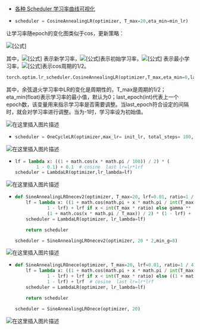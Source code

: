- [各种 Scheduler 学习率曲线可视化](https://zhuanlan.zhihu.com/p/352821601)



- ```python
  scheduler = CosineAnnealingLR(optimizer, T_max=20,eta_min=min_lr)
  ```

让学习率随epoch的变化图类似于cos，更新策略：

![[公式]](https://www.zhihu.com/equation?tex=new_%7Blr%7D%3Deta_%7Bmin%7D%2B0.5%2A%28initial_%7Blr%7D-eta_%7Bmin%7D%29%5Ctimes%281%2Bcos%28%5Cfrac%7Bepoch%7D%7BT_%7Bmax%7D%7D%5Cpi%29%29)

其中，![[公式]](https://www.zhihu.com/equation?tex=new_%7Blr%7D) 表示新学习率，![[公式]](https://www.zhihu.com/equation?tex=initial_%7Blr%7D)表示初始学习率，![[公式]](https://www.zhihu.com/equation?tex=eta_%7Bmin%7D) 表示最小学习率，![[公式]](https://www.zhihu.com/equation?tex=T_%7Bmax%7D)表示cos周期的1/2。

```python
torch.optim.lr_scheduler.CosineAnnealingLR(optimizer,T_max,eta_min=0,last_epoch=-1)
```

其中，余弦退火学习率中LR的变化是周期性的，T_max是周期的1/2；eta_min(float)表示学习率的最小值，默认为0；last_epoch(int)代表上一个epoch数，该变量用来指示学习率是否需要调整。当last_epoch符合设定的间隔时，就会对学习率进行调整。当为-1时，学习率设为初始值。

![在这里插入图片描述](https://img-blog.csdnimg.cn/0db09868dab24c47a28c5b6027dd695a.png)





- ```python
  scheduler = OneCycleLR(optimizer,max_lr= init_lr, total_steps= 100, anneal_strategy= 'cos')
  ```

![在这里插入图片描述](https://img-blog.csdnimg.cn/b5e6caa9bb74481ea38419949cfc90ee.png?x-oss-process=image/watermark,type_ZHJvaWRzYW5zZmFsbGJhY2s,shadow_50,text_Q1NETiBA6aOO5ZC055eV,size_20,color_FFFFFF,t_70,g_se,x_16)



- ```python
  lf = lambda x: ((1 + math.cos(x * math.pi / 100)) / 2) * (
          1 - 0.1) + 0.1  # cosine  last lr=lr*lrf
  scheduler = LambdaLR(optimizer,lr_lambda=lf)
  ```

![在这里插入图片描述](https://img-blog.csdnimg.cn/41f7c06f12fe465aa79bfb52ddc9a7c5.png?x-oss-process=image/watermark,type_ZHJvaWRzYW5zZmFsbGJhY2s,shadow_50,text_Q1NETiBA6aOO5ZC055eV,size_20,color_FFFFFF,t_70,g_se,x_16)



- ```python
  def SineAnnealingLROnecev2(optimizer, T_max=20, lrf=0.01, ratio=1 / 4, gamma=0.9, min_g=4):
      lf = lambda x: ((1 + math.cos(math.pi + x * math.pi / int(T_max * ratio))) / 2) * (
              1 - lrf) + lrf if x < int(T_max * ratio) else gamma ** min(x // T_max, min_g) * (
              (1 + math.cos(x * math.pi / T_max)) / 2) * (1 - lrf) + lrf  # cosine  last lr=lr*lrf
      scheduler = LambdaLR(optimizer, lr_lambda=lf)
  
      return scheduler
  
  scheduler = SineAnnealingLROnecev2(optimizer, 20 * 2,min_g=8)
  ```



![在这里插入图片描述](https://img-blog.csdnimg.cn/bbddb2a1eb4d43bb983b356ae0a3f6b7.png?x-oss-process=image/watermark,type_ZHJvaWRzYW5zZmFsbGJhY2s,shadow_50,text_Q1NETiBA6aOO5ZC055eV,size_20,color_FFFFFF,t_70,g_se,x_16)



- ```python
  def SineAnnealingLROnece(optimizer, T_max=20, lrf=0.01, ratio=1 / 4):
      lf = lambda x: ((1 + math.cos(math.pi + x * math.pi / int(T_max * ratio))) / 2) * (
              1 - lrf) + lrf if x < int(T_max * ratio) else ((1 + math.cos(x * math.pi / T_max)) / 2) * (
              1 - lrf) + lrf  # cosine  last lr=lr*lrf
      scheduler = LambdaLR(optimizer, lr_lambda=lf)
  
      return scheduler
  
  scheduler = SineAnnealingLROnece(optimizer, 20)
  ```



![在这里插入图片描述](https://img-blog.csdnimg.cn/ee2118e95afe410ea865b497ccd02dab.png?x-oss-process=image/watermark,type_ZHJvaWRzYW5zZmFsbGJhY2s,shadow_50,text_Q1NETiBA6aOO5ZC055eV,size_20,color_FFFFFF,t_70,g_se,x_16)